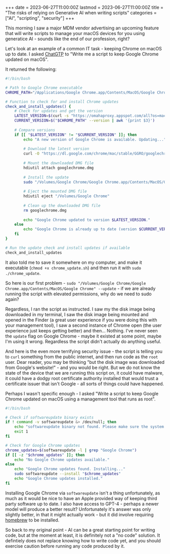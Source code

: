 +++
date = 2023-06-27T11:00:00Z
lastmod = 2023-06-27T11:00:00Z
title = "The risks of relying on Generative AI when writing scripts"
categories = ["AI", "scripting", "security"]
+++

This morning I saw a major MDM vendor advertising an upcoming feature that will write scripts to manage your macOS devices for you using generatice AI - sounds like the end of our profession, right?

Let's look at an example of a common IT task - keeping Chrome on macOS up to date. I asked [ChatGTP](https://chat.openai.com) to "Write me a script to keep Google Chrome updated on macOS".

It returned the following:

``` bash
#!/bin/bash

# Path to Google Chrome executable
CHROME_PATH="/Applications/Google Chrome.app/Contents/MacOS/Google Chrome"

# Function to check for and install Chrome updates
check_and_install_updates() {
    # Check for updates and get the version
    LATEST_VERSION=$(curl -s "https://omahaproxy.appspot.com/all?os=mac" | grep -m 1 stableversion | cut -d '"' -f 2)
    CURRENT_VERSION=$("$CHROME_PATH" --version | awk '{print $3}')
    
    # Compare versions
    if [[ "$LATEST_VERSION" != "$CURRENT_VERSION" ]]; then
        echo "A new version of Google Chrome is available. Updating..."
        
        # Download the latest version
        curl -O "https://dl.google.com/chrome/mac/stable/GGRO/googlechrome.dmg"
        
        # Mount the downloaded DMG file
        hdiutil attach googlechrome.dmg
        
        # Install the update
        sudo "/Volumes/Google Chrome/Google Chrome.app/Contents/MacOS/Google Chrome" --update
        
        # Eject the mounted DMG file
        hdiutil eject "/Volumes/Google Chrome"
        
        # Clean up the downloaded DMG file
        rm googlechrome.dmg
        
        echo "Google Chrome updated to version $LATEST_VERSION."
    else
        echo "Google Chrome is already up to date (version $CURRENT_VERSION)."
    fi
}

# Run the update check and install updates if available
check_and_install_updates
```

It also told me to save it somewhere on my computer, and make it executable (`chmod +x chrome_update.sh`) and then run it with `sudo ./chrome_update`.

So here is our first problem - `sudo "/Volumes/Google Chrome/Google Chrome.app/Contents/MacOS/Google Chrome" --update` - if we are already running the script with elevated permissions, why do we need to sudo again?

Regardless, I ran the script as instructed. I saw my the disk image being downloaded in my terminal, I saw the disk image being mounted and opened in the Finder (a great user experience if you were doing this with your management tool), I saw a second instance of Chrome open (the user experience just keeps getting better) and then... Nothing. I've never seen the `update` flag on Google Chrome - maybe it existed at some point, maybe I'm using it wrong. Regardless the script didn't actually do anything useful.

And here is the even more terrifying security issue - the script is telling you to `curl` something from the public internet, and then run code as the `root` user. Dear reader, you may be thinking "but the disk image was downloaded from Google's website!" - and you would be right. But we do not know the state of the device that we are running this script on, it could have malware, it could have a dodgy root certificate authority installed that would trust a certificate issuer that isn't Google - all sorts of things could have happened.

Perhaps I wasn't specific enough - I asked "Write a script to keep Google Chrome updated on macOS using a management tool that runs as root".

``` bash
#!/bin/bash

# Check if softwareupdate binary exists
if ! command -v softwareupdate &> /dev/null; then
    echo "softwareupdate binary not found. Please make sure the system software is up to date."
    exit 1
fi

# Check for Google Chrome updates
chrome_updates=$(softwareupdate -l | grep "Google Chrome")
if [[ -z "$chrome_updates" ]]; then
    echo "No Google Chrome updates available."
else
    echo "Google Chrome updates found. Installing..."
    sudo softwareupdate --install "$chrome_updates"
    echo "Google Chrome updates installed."
fi
```

Installing Google Chrome via `softwareupdate` isn't a thing unfortunately, as much as it would be nice to have an Apple provided way of keeping third party software up to date. I also have access to GPT-4 - perhaps a newer model will produce a better result? Unfortunately it's answer was only slightly better, in that it might actually work - but it did involve requiring [homebrew](https://brew.sh) to be installed.

So back to my original point - AI can be a great starting point for writing code, but at the moment at least, it is definitely not a "no code" solution. It defintiely does not replace knowing how to write code yet, and you should exercise caution before running any code produced by it.
